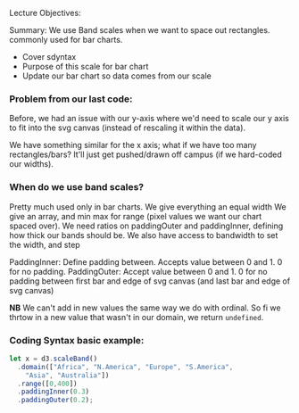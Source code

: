Lecture Objectives:

Summary: We use Band scales when we want to space out rectangles. commonly used for bar charts.

* Cover sdyntax
* Purpose of this scale for bar chart
* Update our bar chart so data comes from our scale


### Problem from our last code:

  Before, we had an issue with our y-axis where we'd need to scale our y axis to fit into the svg canvas (instead of rescaling it within the data).

  We have something similar for the x axis; what if we have too many rectangles/bars? It'll just get pushed/drawn off campus (if we hard-coded our widths).

### When do we use band scales?

Pretty much used only in bar charts.
We give everything an equal width
We give an array, and min max for range (pixel values we want our chart spaced over). We need ratios on paddingOuter and paddingInner, defining how thick our bands should be. We also have access to bandwidth to set the width, and step 


PaddingInner: Define padding between. Accepts value between 0 and 1. 0 for no padding.
PaddingOuter: Accept value between 0 and 1. 0 for no padding between first bar and edge of svg canvas (and last bar and edge of svg canvas)

**NB** We can't add in new values the same way we do with ordinal. So fi we thrtow in a new value that wasn't in our domain, we return `undefined`.

### Coding Syntax basic example:

```js
let x = d3.scaleBand()
  .domain(["Africa", "N.America", "Europe", "S.America", 
    "Asia", "Australia"])
  .range([0,400])
  .paddingInner(0.3)
  .paddingOuter(0.2);


```